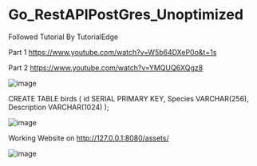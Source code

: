 # Go_RestAPIPostGres_Unoptimized
Followed Tutorial By TutorialEdge

Part 1
https://www.youtube.com/watch?v=W5b64DXeP0o&t=1s

Part 2
https://www.youtube.com/watch?v=YMQUQ6XQgz8

![image](https://user-images.githubusercontent.com/62270254/114478854-37b2d580-9bcd-11eb-8c01-1e73e092bbbe.png)

CREATE TABLE birds (
  id SERIAL PRIMARY KEY,
  Species VARCHAR(256),
  Description VARCHAR(1024)
);

![image](https://user-images.githubusercontent.com/62270254/114478911-5618d100-9bcd-11eb-9005-daddc430768d.png)

Working Website on http://127.0.0.1:8080/assets/

![image](https://user-images.githubusercontent.com/62270254/114479048-a2fca780-9bcd-11eb-8ef5-9cd884c5b6dc.png)
